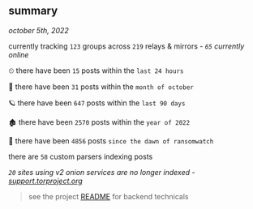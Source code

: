 
## summary
_october 5th, 2022_

currently tracking `123` groups across `219` relays & mirrors - _`65` currently online_

⏲ there have been `15` posts within the `last 24 hours`

🦈 there have been `31` posts within the `month of october`

🪐 there have been `647` posts within the `last 90 days`

🏚 there have been `2570` posts within the `year of 2022`

🦕 there have been `4856` posts `since the dawn of ransomwatch`

there are `58` custom parsers indexing posts

_`20` sites using v2 onion services are no longer indexed - [support.torproject.org](https://support.torproject.org/onionservices/v2-deprecation/)_

> see the project [README](https://github.com/joshhighet/ransomwatch#ransomwatch--) for backend technicals
